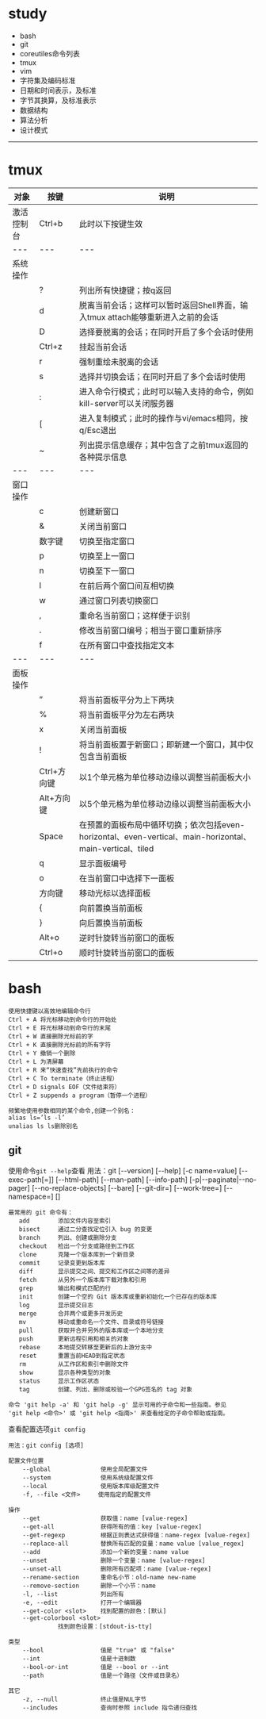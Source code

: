 # study 

* bash
* git
* coreutiles命令列表
* tmux
* vim
* 字符集及编码标准
* 日期和时间表示，及标准
* 字节其换算，及标准表示
* 数据结构
* 算法分析
* 设计模式

----------------------------------------------------------------------------

tmux
============================================================================

   | 对象       | 按键        | 说明                                                                                                      |
   | ---        | ---         | ---                                                                                                       |
   | 激活控制台 | Ctrl+b      | 此时以下按键生效                                                                                          |
   | ---        | ---         | ---                                                                                                       |
   | 系统操作   |             |                                                                                                           |
   |            | ?           | 列出所有快捷键；按q返回                                                                                   |
   |            | d           | 脱离当前会话；这样可以暂时返回Shell界面，输入tmux attach能够重新进入之前的会话                            |
   |            | D           | 选择要脱离的会话；在同时开启了多个会话时使用                                                              |
   |            | Ctrl+z      | 挂起当前会话                                                                                              |
   |            | r           | 强制重绘未脱离的会话                                                                                      |
   |            | s           | 选择并切换会话；在同时开启了多个会话时使用                                                                |
   |            | :           | 进入命令行模式；此时可以输入支持的命令，例如kill-server可以关闭服务器                                     |
   |            | [           | 进入复制模式；此时的操作与vi/emacs相同，按q/Esc退出                                                       |
   |            | ~           | 列出提示信息缓存；其中包含了之前tmux返回的各种提示信息                                                    |
   | ---        | ---         | ---                                                                                                       |
   | 窗口操作   |             |                                                                                                           |
   |            | c           | 创建新窗口                                                                                                |
   |            | &           | 关闭当前窗口                                                                                              |
   |            | 数字键      | 切换至指定窗口                                                                                            |
   |            | p           | 切换至上一窗口                                                                                            |
   |            | n           | 切换至下一窗口                                                                                            |
   |            | l           | 在前后两个窗口间互相切换                                                                                  |
   |            | w           | 通过窗口列表切换窗口                                                                                      |
   |            | ,           | 重命名当前窗口；这样便于识别                                                                              |
   |            | .           | 修改当前窗口编号；相当于窗口重新排序                                                                      |
   |            | f           | 在所有窗口中查找指定文本                                                                                  |
   | ---        | ---         | ---                                                                                                       |
   | 面板操作   |             |                                                                                                           |
   |            | ”           | 将当前面板平分为上下两块                                                                                  |
   |            | %           | 将当前面板平分为左右两块                                                                                  |
   |            | x           | 关闭当前面板                                                                                              |
   |            | !           | 将当前面板置于新窗口；即新建一个窗口，其中仅包含当前面板                                                  |
   |            | Ctrl+方向键 | 以1个单元格为单位移动边缘以调整当前面板大小                                                               |
   |            | Alt+方向键  | 以5个单元格为单位移动边缘以调整当前面板大小                                                               |
   |            | Space       | 在预置的面板布局中循环切换；依次包括even-horizontal、even-vertical、main-horizontal、main-vertical、tiled |
   |            | q           | 显示面板编号                                                                                              |
   |            | o           | 在当前窗口中选择下一面板                                                                                  |
   |            | 方向键      | 移动光标以选择面板                                                                                        |
   |            | {           | 向前置换当前面板                                                                                          |
   |            | }           | 向后置换当前面板                                                                                          |
   |            | Alt+o       | 逆时针旋转当前窗口的面板                                                                                  |
   |            | Ctrl+o      | 顺时针旋转当前窗口的面板                                                                                  |



bash
============================================================================

	使用快捷键以高效地编辑命令行
	Ctrl + A 将光标移动到命令行的开始处
	Ctrl + E 将光标移动到命令行的末尾
	Ctrl + W 直接删除光标前的字
	Ctrl + K 直接删除光标前的所有字符
	Ctrl + Y 撤销一个删除
	Ctrl + L 为清屏幕
	Ctrl + R 来“快速查找”先前执行的命令
	Ctrl + C To terminate（终止进程）
	Ctrl + D signals EOF（文件结束符）
	Ctrl + Z suppends a program（暂停一个进程）

	频繁地使用参数相同的某个命令,创建一个别名：
	alias ls=’ls -l’
	unalias ls ls删除别名

## git

使用命令`git --help`查看
	用法：git [--version] [--help] [-c name=value]
		   [--exec-path[=<path>]] [--html-path] [--man-path] [--info-path]
		   [-p|--paginate|--no-pager] [--no-replace-objects] [--bare]
		   [--git-dir=<path>] [--work-tree=<path>] [--namespace=<name>]
		   <command> [<args>]

	最常用的 git 命令有：
	   add        添加文件内容至索引
	   bisect     通过二分查找定位引入 bug 的变更
	   branch     列出、创建或删除分支
	   checkout   检出一个分支或路径到工作区
	   clone      克隆一个版本库到一个新目录
	   commit     记录变更到版本库
	   diff       显示提交之间、提交和工作区之间等的差异
	   fetch      从另外一个版本库下载对象和引用
	   grep       输出和模式匹配的行
	   init       创建一个空的 Git 版本库或重新初始化一个已存在的版本库
	   log        显示提交日志
	   merge      合并两个或更多开发历史
	   mv         移动或重命名一个文件、目录或符号链接
	   pull       获取并合并另外的版本库或一个本地分支
	   push       更新远程引用和相关的对象
	   rebase     本地提交转移至更新后的上游分支中
	   reset      重置当前HEAD到指定状态
	   rm         从工作区和索引中删除文件
	   show       显示各种类型的对象
	   status     显示工作区状态
	   tag        创建、列出、删除或校验一个GPG签名的 tag 对象

	命令 'git help -a' 和 'git help -g' 显示可用的子命令和一些指南。参见
	'git help <命令>' 或 'git help <指南>' 来查看给定的子命令帮助或指南。

查看配置选项`git config`

	用法：git config [选项]

	配置文件位置
	    --global              使用全局配置文件
	    --system              使用系统级配置文件
	    --local               使用版本库级配置文件
	    -f, --file <文件>     使用指定的配置文件

	操作
	    --get                 获取值：name [value-regex]
	    --get-all             获得所有的值：key [value-regex]
	    --get-regexp          根据正则表达式获得值：name-regex [value-regex]
	    --replace-all         替换所有匹配的变量：name value [value_regex]
	    --add                 添加一个新的变量：name value
	    --unset               删除一个变量：name [value-regex]
	    --unset-all           删除所有匹配项：name [value-regex]
	    --rename-section      重命名小节：old-name new-name
	    --remove-section      删除一个小节：name
	    -l, --list            列出所有
	    -e, --edit            打开一个编辑器
	    --get-color <slot>    找到配置的颜色：[默认]
	    --get-colorbool <slot>
				  找到颜色设置：[stdout-is-tty]

	类型
	    --bool                值是 "true" 或 "false"
	    --int                 值是十进制数
	    --bool-or-int         值是 --bool or --int
	    --path                值是一个路径（文件或目录名）

	其它
	    -z, --null            终止值是NUL字节
	    --includes            查询时参照 include 指令递归查找

